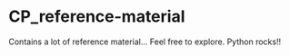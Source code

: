 # CP_reference-material
Contains a lot of reference material... Feel free to explore. Python rocks!!
